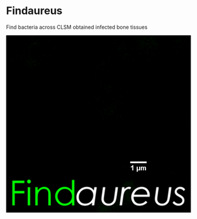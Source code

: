 
# Findaureus

Find bacteria across CLSM obtained infected bone tissues



![Logo](https://github.com/shibarjun/FindAureus/blob/main/IconsGUI/C2-G4_ROI7a_2P_splash_screen.gif)

